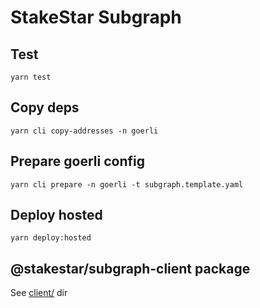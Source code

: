 # StakeStar Subgraph

## Test

```
yarn test
```

## Copy deps

```
yarn cli copy-addresses -n goerli
```

## Prepare goerli config

```
yarn cli prepare -n goerli -t subgraph.template.yaml
```

## Deploy hosted

```
yarn deploy:hosted
```

## @stakestar/subgraph-client package

See [client/](client/) dir
